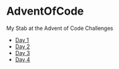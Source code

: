 # AdventOfCode
My Stab at the Advent of Code Challenges

- [Day 1](https://github.com/MattLimb/AdventOfCode/tree/2023/day_1)
- [Day 2](https://github.com/MattLimb/AdventOfCode/tree/2023/day_2)
- [Day 3](https://github.com/MattLimb/AdventOfCode/tree/2023/day_3)
- [Day 4](https://github.com/MattLimb/AdventOfCode/tree/2023/day_4)